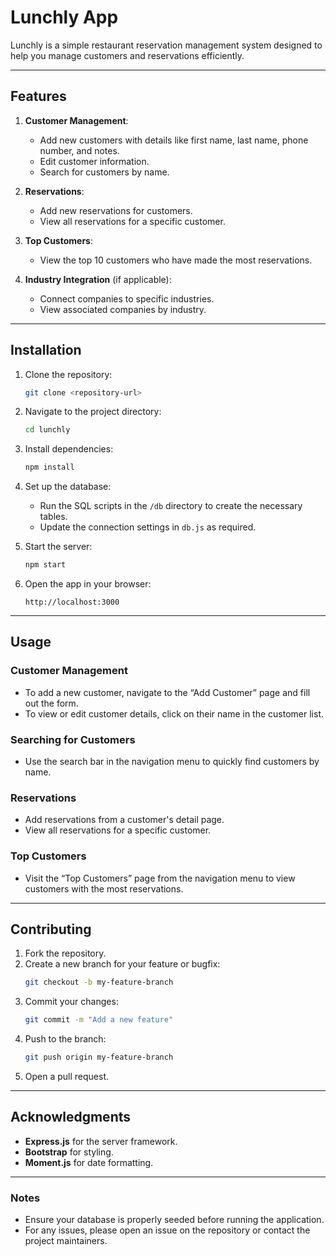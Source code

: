 # Lunchly App

Lunchly is a simple restaurant reservation management system designed to help you manage customers and reservations efficiently.

---

## Features

1. **Customer Management**:
   - Add new customers with details like first name, last name, phone number, and notes.
   - Edit customer information.
   - Search for customers by name.

2. **Reservations**:
   - Add new reservations for customers.
   - View all reservations for a specific customer.

3. **Top Customers**:
   - View the top 10 customers who have made the most reservations.

4. **Industry Integration** (if applicable):
   - Connect companies to specific industries.
   - View associated companies by industry.

---

## Installation

1. Clone the repository:
   ```bash
   git clone <repository-url>
   ```

2. Navigate to the project directory:
   ```bash
   cd lunchly
   ```

3. Install dependencies:
   ```bash
   npm install
   ```

4. Set up the database:
   - Run the SQL scripts in the `/db` directory to create the necessary tables.
   - Update the connection settings in `db.js` as required.

5. Start the server:
   ```bash
   npm start
   ```

6. Open the app in your browser:
   ```
   http://localhost:3000
   ```

---

## Usage

### Customer Management
- To add a new customer, navigate to the “Add Customer” page and fill out the form.
- To view or edit customer details, click on their name in the customer list.

### Searching for Customers
- Use the search bar in the navigation menu to quickly find customers by name.

### Reservations
- Add reservations from a customer's detail page.
- View all reservations for a specific customer.

### Top Customers
- Visit the “Top Customers” page from the navigation menu to view customers with the most reservations.

---

## Contributing

1. Fork the repository.
2. Create a new branch for your feature or bugfix:
   ```bash
   git checkout -b my-feature-branch
   ```
3. Commit your changes:
   ```bash
   git commit -m "Add a new feature"
   ```
4. Push to the branch:
   ```bash
   git push origin my-feature-branch
   ```
5. Open a pull request.

---

## Acknowledgments

- **Express.js** for the server framework.
- **Bootstrap** for styling.
- **Moment.js** for date formatting.

---

### Notes

- Ensure your database is properly seeded before running the application.
- For any issues, please open an issue on the repository or contact the project maintainers.

